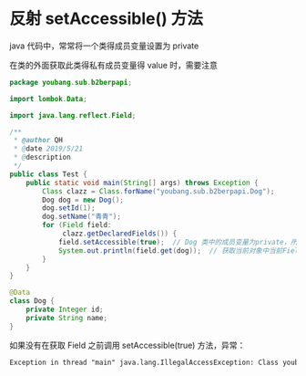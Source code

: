 # 反射 setAccessible() 方法

java 代码中，常常将一个类得成员变量设置为 private

在类的外面获取此类得私有成员变量得 value 时，需要注意

```java
package youbang.sub.b2berpapi;

import lombok.Data;

import java.lang.reflect.Field;

/**
 * @author QH
 * @date 2019/5/21
 * @description
 */
public class Test {
    public static void main(String[] args) throws Exception {
        Class clazz = Class.forName("youbang.sub.b2berpapi.Dog");
        Dog dog = new Dog();
        dog.setId(1);
        dog.setName("青青");
        for (Field field:
             clazz.getDeclaredFields()) {
            field.setAccessible(true);  // Dog 类中的成员变量为private，所以必须进行此操作
            System.out.println(field.get(dog));  // 获取当前对象中当前Field 的Value
        }
    }
}

@Data
class Dog {
    private Integer id;
    private String name;
}
```

如果没有在获取 Field 之前调用 setAccessible(true) 方法，异常：

```xml
Exception in thread "main" java.lang.IllegalAccessException: Class youbang.sub.b2berpapi.Test can not access a member of class youbang.sub.b2berpapi.Dog with modifiers "private"
```



